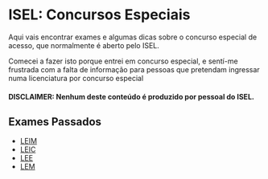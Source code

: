 # ISEL: Concursos Especiais

Aqui vais encontrar exames e algumas dicas sobre o concurso especial de acesso, que normalmente é aberto pelo ISEL. 

Comecei a fazer isto porque entrei em concurso especial, e sentí-me frustrada com a falta de informação para pessoas que pretendam ingressar numa licenciatura por concurso especial

#### DISCLAIMER: Nenhum deste conteúdo é produzido por pessoal do ISEL.

## Exames Passados
* [LEIM](exames-passados/leim.md)
* [LEIC](exames-passados/leic.md)
* [LEE](exames-passados/lee.md)
* [LEM](exames-passados/lem.md)

